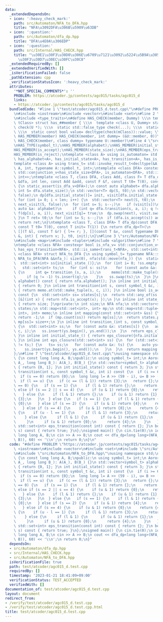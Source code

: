 ```yaml
---
data:
  _extendedDependsOn:
  - icon: ':heavy_check_mark:'
    path: src/Automaton/NFA_to_DFA.hpp
    title: "NFA\u3092DFA\u306B\u5909\u63DB"
  - icon: ':question:'
    path: src/Automaton/dfa_dp.hpp
    title: "DFA\u4E0A\u306EDP"
  - icon: ':question:'
    path: src/Internal/HAS_CHECK.hpp
    title: "\u30E1\u30F3\u30D0\u306E\u6709\u7121\u3092\u5224\u5B9A\u3059\u308B\u30C6\
      \u30F3\u30D7\u30EC\u30FC\u30C8"
  _extendedRequiredBy: []
  _extendedVerifiedWith: []
  _isVerificationFailed: false
  _pathExtension: cpp
  _verificationStatusIcon: ':heavy_check_mark:'
  attributes:
    '*NOT_SPECIAL_COMMENTS*': ''
    PROBLEM: https://atcoder.jp/contests/agc015/tasks/agc015_d
    links:
    - https://atcoder.jp/contests/agc015/tasks/agc015_d
  bundledCode: "#line 1 \"test/atcoder/agc015_d.test.cpp\"\n#define PROBLEM \"https://atcoder.jp/contests/agc015/tasks/agc015_d\"\
    \n#include <iostream>\n#include <vector>\n#include <set>\n#line 2 \"src/Internal/HAS_CHECK.hpp\"\
    \n#include <type_traits>\n#define HAS_CHECK(member, Dummy) \\\n template <class\
    \ tClass> struct has_##member { \\\n  template <class U, Dummy> static std::true_type\
    \ check(U *); \\\n  static std::false_type check(...); \\\n  static tClass *mClass;\
    \ \\\n  static const bool value= decltype(check(mClass))::value; \\\n };\n#define\
    \ HAS_MEMBER(member) HAS_CHECK(member, int dummy= (&U::member, 0))\n#define HAS_TYPE(member)\
    \ HAS_CHECK(member, class dummy= typename U::member)\n#line 4 \"src/Automaton/dfa_dp.hpp\"\
    \nHAS_TYPE(symbol_t);\nHAS_MEMBER(alphabet);\nHAS_MEMBER(initial_state);\nHAS_MEMBER(transition);\n\
    HAS_MEMBER(is_accept);\nHAS_MEMBER(state_size);\nHAS_MEMBER(eps_transition);\n\
    HAS_MEMBER(is_reject);\ntemplate <class A> using is_automaton= std::conjunction<has_symbol_t<A>,\
    \ has_alphabet<A>, has_initial_state<A>, has_transition<A>, has_is_accept<A>>;\n\
    template <class A> using trans_t= std::invoke_result_t<decltype(&A::transition),\
    \ A, int, typename A::symbol_t, int>;\ntemplate <class DFA> constexpr bool is_dfa_v=\
    \ std::conjunction_v<has_state_size<DFA>, is_automaton<DFA>, std::is_same<trans_t<DFA>,\
    \ int>>;\ntemplate <class T, class DFA, class Add, class F> T dfa_dp(const DFA\
    \ &dfa, int len, const Add &add, const F &f, const T t0= T(0), const T init= T(1))\
    \ {\n static_assert(is_dfa_v<DFA>);\n const auto alphabet= dfa.alphabet();\n const\
    \ int S= dfa.state_size();\n std::vector<T> dp(S, t0);\n std::vector<char> visit(S,\
    \ false);\n dp[dfa.initial_state()]= init, visit[dfa.initial_state()]= true;\n\
    \ for (int i= 0; i < len; i++) {\n  std::vector<T> next(S, t0);\n  std::vector<char>\
    \ next_visit(S, false);\n  for (int s= S; s--;)\n   if (visit[s])\n    for (const\
    \ auto &a: alphabet)\n     if (int q= dfa.transition(s, a, i); q != -1) add(next[q],\
    \ f(dp[s], a, i)), next_visit[q]= true;\n  dp.swap(next), visit.swap(next_visit);\n\
    \ }\n T ret= t0;\n for (int s= S; s--;)\n  if (dfa.is_accept(s)) add(ret, dp[s]);\n\
    \ return ret;\n}\ntemplate <class T, class DFA> T dfa_dp(const DFA &dfa, int len,\
    \ const T t0= T(0), const T init= T(1)) {\n return dfa_dp<T>(\n     dfa, len,\
    \ [](T &l, const T &r) { l+= r; }, [](const T &v, const typename DFA::symbol_t\
    \ &, int) { return v; }, t0, init);\n}\n#line 3 \"src/Automaton/NFA_to_DFA.hpp\"\
    \n#include <map>\n#include <tuple>\n#include <algorithm>\n#line 7 \"src/Automaton/NFA_to_DFA.hpp\"\
    \ntemplate <class NFA> constexpr bool is_nfa_v= std::conjunction_v<is_automaton<NFA>,\
    \ has_eps_transition<NFA>, std::is_same<trans_t<NFA>, std::set<int>>>;\ntemplate\
    \ <class NFA> struct NFA_to_DFA {\n using symbol_t= typename NFA::symbol_t;\n\
    \ NFA_to_DFA(NFA &&nfa_): size(0), nfa(std::move(nfa_)) {\n  static_assert(is_nfa_v<NFA>);\n\
    \  std::set<int> ss{initial_state_()};\n  for (int i= 0; !ss.empty(); i++) {\n\
    \   std::set<int> ts;\n   for (int s: ss)\n    for (const auto &a: alphabet())\
    \ {\n     int q= transition_(s, a, i);\n     memo[std::make_tuple(s, a, i)]= q;\n\
    \     if (q != -1) ts.insert(q);\n    }\n   ss.swap(ts);\n  }\n }\n std::vector<symbol_t>\
    \ alphabet() const { return nfa.alphabet(); }\n inline int initial_state() const\
    \ { return 0; }\n inline int transition(int s, const symbol_t &c, int i) const\
    \ { return memo.at(std::make_tuple(s, c, i)); }\n inline bool is_accept(int s)\
    \ const {\n  std::set<int> ss= states[s];\n  return std::any_of(ss.begin(), ss.end(),\
    \ [&](int x) { return nfa.is_accept(x); });\n }\n inline int state_size() const\
    \ { return size; }\nprivate:\n int size;\n NFA nfa;\n std::vector<std::set<int>>\
    \ states;\n std::map<std::set<int>, int> mp;\n std::map<std::tuple<int, symbol_t,\
    \ int>, int> memo;\n inline int mapping(const std::set<int> &ss) {\n  if (ss.empty())\
    \ return -1;\n  if (mp.count(ss)) return mp[ss];\n  return states.push_back(ss),\
    \ mp[ss]= size++;\n }\n inline int transition_(int s, const symbol_t &c, int i)\
    \ {\n  std::set<int> ss;\n  for (const auto &x: states[s]) {\n   auto ys= nfa.transition(x,\
    \ c, i);\n   ss.insert(ys.begin(), ys.end());\n  }\n  return eps_closure(ss);\n\
    \ }\n inline int initial_state_() { return eps_closure({nfa.initial_state()});\
    \ }\n inline int eps_closure(std::set<int> ss) {\n  for (std::set<int> ts; ss\
    \ != ts;) {\n   ts= ss;\n   for (const auto &x: ts) {\n    auto ys= nfa.eps_transition(x);\n\
    \    ss.insert(ys.begin(), ys.end());\n   }\n  }\n  return mapping(ss);\n }\n\
    };\n#line 7 \"test/atcoder/agc015_d.test.cpp\"\nusing namespace std;\nclass AororB\
    \ {\n const long long A, B;\npublic:\n using symbol_t= int;\n AororB(long long\
    \ A_, long long B_): A(A_), B(B_) {}\n std::vector<symbol_t> alphabet() const\
    \ { return {0, 1}; }\n int initial_state() const { return 3; }\n std::set<int>\
    \ transition(int s, const symbol_t &c, int i) const {\n  if (i >= 60) return {};\n\
    \  if (s == 0) return {0};\n  long long l= A >> (59 - i), u= B >> (59 - i);\n\
    \  if (l == u) {\n   if (c == (l & 1)) return {3};\n   return {};\n  }\n  if (c\
    \ == 0) {\n   if (s == 1) {\n    if (l & 1) return {};\n    return {1};\n   }\
    \ else if (s == 2 || s == 4) {\n    if (u & 1) return {0};\n    return {s};\n\
    \   } else {\n    if (l & 1) return {};\n    if (u & 1) return {1};\n    return\
    \ {3};\n   }\n  } else {\n   if (s == 1) {\n    if (l & 1) return {1};\n    return\
    \ {0};\n   } else if (s == 2) {\n    if (u & 1) return {4};\n    return {};\n\
    \   } else if (s == 4) {\n    if (u & 1) return {0};\n    return {4};\n   } else\
    \ {\n    if (u - l == 1) {\n     if (l & 1) return {3};\n     return {3, 2};\n\
    \    } else {\n     if (l & 1) {\n      if (u & 1) return {1};\n      return {3};\n\
    \     }\n     if (u & 1) return {0};\n     return {4};\n    }\n   }\n  }\n }\n\
    \ std::set<int> eps_transition(const int) const { return {}; }\n bool is_accept(int\
    \ s) const { return true; }\n};\nsigned main() {\n cin.tie(0);\n ios::sync_with_stdio(false);\n\
    \ long long A, B;\n cin >> A >> B;\n cout << dfa_dp<long long>(NFA_to_DFA(AororB(A,\
    \ B)), 60) << '\\n';\n return 0;\n}\n"
  code: "#define PROBLEM \"https://atcoder.jp/contests/agc015/tasks/agc015_d\"\n#include\
    \ <iostream>\n#include <vector>\n#include <set>\n#include \"src/Automaton/dfa_dp.hpp\"\
    \n#include \"src/Automaton/NFA_to_DFA.hpp\"\nusing namespace std;\nclass AororB\
    \ {\n const long long A, B;\npublic:\n using symbol_t= int;\n AororB(long long\
    \ A_, long long B_): A(A_), B(B_) {}\n std::vector<symbol_t> alphabet() const\
    \ { return {0, 1}; }\n int initial_state() const { return 3; }\n std::set<int>\
    \ transition(int s, const symbol_t &c, int i) const {\n  if (i >= 60) return {};\n\
    \  if (s == 0) return {0};\n  long long l= A >> (59 - i), u= B >> (59 - i);\n\
    \  if (l == u) {\n   if (c == (l & 1)) return {3};\n   return {};\n  }\n  if (c\
    \ == 0) {\n   if (s == 1) {\n    if (l & 1) return {};\n    return {1};\n   }\
    \ else if (s == 2 || s == 4) {\n    if (u & 1) return {0};\n    return {s};\n\
    \   } else {\n    if (l & 1) return {};\n    if (u & 1) return {1};\n    return\
    \ {3};\n   }\n  } else {\n   if (s == 1) {\n    if (l & 1) return {1};\n    return\
    \ {0};\n   } else if (s == 2) {\n    if (u & 1) return {4};\n    return {};\n\
    \   } else if (s == 4) {\n    if (u & 1) return {0};\n    return {4};\n   } else\
    \ {\n    if (u - l == 1) {\n     if (l & 1) return {3};\n     return {3, 2};\n\
    \    } else {\n     if (l & 1) {\n      if (u & 1) return {1};\n      return {3};\n\
    \     }\n     if (u & 1) return {0};\n     return {4};\n    }\n   }\n  }\n }\n\
    \ std::set<int> eps_transition(const int) const { return {}; }\n bool is_accept(int\
    \ s) const { return true; }\n};\nsigned main() {\n cin.tie(0);\n ios::sync_with_stdio(false);\n\
    \ long long A, B;\n cin >> A >> B;\n cout << dfa_dp<long long>(NFA_to_DFA(AororB(A,\
    \ B)), 60) << '\\n';\n return 0;\n}"
  dependsOn:
  - src/Automaton/dfa_dp.hpp
  - src/Internal/HAS_CHECK.hpp
  - src/Automaton/NFA_to_DFA.hpp
  isVerificationFile: true
  path: test/atcoder/agc015_d.test.cpp
  requiredBy: []
  timestamp: '2023-01-21 18:41:09+09:00'
  verificationStatus: TEST_ACCEPTED
  verifiedWith: []
documentation_of: test/atcoder/agc015_d.test.cpp
layout: document
redirect_from:
- /verify/test/atcoder/agc015_d.test.cpp
- /verify/test/atcoder/agc015_d.test.cpp.html
title: test/atcoder/agc015_d.test.cpp
---
```

